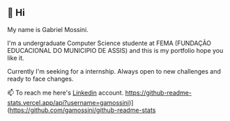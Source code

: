 ## 👋 Hi 
 My name is Gabriel Mossini.

 I'm a undergraduate Computer Science studente at FEMA (FUNDAÇÃO EDUCACIONAL DO MUNICIPIO DE ASSIS) and this is my portfolio hope you like it. 

 Currently I'm seeking for a internship. Always open to new challenges and ready to face changes.

📫 To reach me here's [Linkedin](https://www.linkedin.com/in/gabrielmossini/) account.
https://github-readme-stats.vercel.app/api?username=gamossini)](https://github.com/gamossini/github-readme-stats
